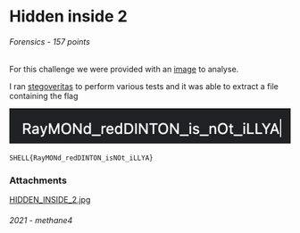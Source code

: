 # Hidden inside 2
###### Forensics - 157 points
For this challenge we were provided with an [image](HIDDEN_INSIDE_2.jpg) to analyse.

I ran [stegoveritas](https://github.com/bannsec/stegoVeritas) to perform various tests and it was able to extract a file containing the flag

![flag](flag.png)

```
SHELL{RayMONd_redDINTON_isNOt_iLLYA}
```

### Attachments
[HIDDEN_INSIDE_2.jpg](HIDDEN_INSIDE_2.jpg)
###### 2021 - methane4